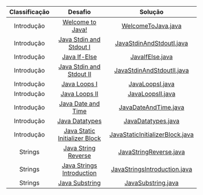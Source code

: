 |          Classificação          |                                                         Desafio                                                       		 		|                                                                                                Solução                                                                                                                               				 		
|:---------------------------:|:---------------------------------------------------------------------------------------------------------------------------------------:|:-------------------------------------------------------------------------------------------------------------------------------------------------------------------------------------------------------------------------------------------------------------:|
|        Introdução   	  | [Welcome to Java!](https://www.hackerrank.com/challenges/welcome-to-java)                                               		 		| [WelcomeToJava.java](https://github.com/Jyeverson/HackerRank/blob/main/Solutions/Java/WelcomeToJava.java)                     				 		|															   |
|        Introdução         | [Java Stdin and Stdout I](https://www.hackerrank.com/challenges/java-stdin-and-stdout-1)                                		 		| [JavaStdinAndStdoutI.java](https://github.com/Jyeverson/HackerRank/blob/main/Solutions/Java/JavaStdinAndStdoutI.java)           			 		| 														       |
|        Introdução         | [Java If-Else](https://www.hackerrank.com/challenges/java-if-else)                                                      		 		| [JavaIfElse.java](https://github.com/Jyeverson/HackerRank/blob/main/Solutions/Java/JavaIfElse.java)				         				 		    | 														       |
|        Introdução         | [Java Stdin and Stdout II](https://www.hackerrank.com/challenges/java-stdin-stdout)                                     		 		| [JavaStdinAndStdoutII.java](https://github.com/Jyeverson/HackerRank/blob/main/Solutions/Java/JavaStdinAndStdoutII.java)       				 		| 														       |
|        Introdução         | [Java Loops I](https://www.hackerrank.com/challenges/java-loops-i)                                                      		 		| [JavaLoopsI.java](https://github.com/Jyeverson/HackerRank/blob/main/Solutions/Java/JavaLoopsI.java)                           				 		| 	 													       |
|        Introdução         | [Java Loops II](https://www.hackerrank.com/challenges/java-loops)                                                       		 		| [JavaLoopsII.java](https://github.com/Jyeverson/HackerRank/blob/main/Solutions/Java/JavaLoopsII.java)                         				 		|       											           |
|        Introdução         | [Java Date and Time](https://www.hackerrank.com/challenges/java-date-and-time)                                                       		 		| [JavaDateAndTime.java](https://github.com/Jyeverson/HackerRank/blob/main/Solutions/Java/JavaDateAndTime.java)                         				 		|       											           |
|        Introdução         | [Java Datatypes](https://www.hackerrank.com/challenges/java-datatypes)                                                       		 		| [JavaDatatypes.java](https://github.com/Jyeverson/HackerRank/blob/main/Solutions/Java/JavaDatatypes.java)                         				 		|       											           |
|        Introdução         | [Java Static Initializer Block](https://www.hackerrank.com/challenges/java-static-initializer-block)                                                       		 		| [JavaStaticInitializerBlock.java](https://github.com/Jyeverson/HackerRank/blob/main/Solutions/Java/JavaStaticInitializerBlock.java)                         				 		|       											           |
|        Strings         | [Java String Reverse](https://www.hackerrank.com/challenges/java-string-reverse)                                                       		 		| [JavaStringReverse.java](https://github.com/Jyeverson/HackerRank/blob/main/Solutions/Java/JavaStringReverse.java)                         				 		|       											           |
|        Strings         | [Java Strings Introduction](https://www.hackerrank.com/challenges/java-strings-introduction)                                                       		 		| [JavaStringsIntroduction.java](https://github.com/Jyeverson/HackerRank/blob/main/Solutions/Java/JavaStringsIntroduction.java)                         				 		|       											           |
|        Strings         | [Java Substring](https://www.hackerrank.com/challenges/java-substring)                                                       		 		| [JavaSubstring.java](https://github.com/Jyeverson/HackerRank/blob/main/Solutions/Java/JavaSubstring.java)                         				 		|       											           |
